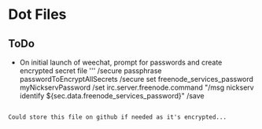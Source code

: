 # Dot Files

## ToDo

+ On initial launch of weechat, prompt for passwords and create encrypted secret file
'''
/secure passphrase passwordToEncryptAllSecrets
/secure set freenode_services_password myNickservPassword
/set irc.server.freenode.command "/msg nickserv identify ${sec.data.freenode_services_password}"
/save
```

Could store this file on github if needed as it's encrypted...
